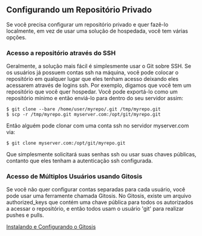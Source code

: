 ﻿## Configurando um Repositório Privado ##

Se você precisa configurar um repositório privado e quer fazê-lo localmente,
em vez de usar uma solução de hospedada, você tem várias opções.

### Acesso a repositório através do SSH ###

Geralmente, a solução mais fácil é simplesmente usar o Git sobre SSH. Se os
usuários já possuem contas ssh na máquina, você pode colocar o repositório em
qualquer lugar que eles tenham acesso deixando eles acessarem através de logins
ssh. Por exemplo, digamos que você tem um repositório que você quer hospedar.
Você pode exportá-lo como um repositório mínimo e então enviá-lo para dentro
do seu servidor assim:

	$ git clone --bare /home/user/myrepo/.git /tmp/myrepo.git
	$ scp -r /tmp/myrepo.git myserver.com:/opt/git/myrepo.git

Então alguém pode clonar com uma conta ssh no servidor myserver.com via:

	$ git clone myserver.com:/opt/git/myrepo.git

Que simplesmente solicitará suas senhas ssh ou usar suas chaves públicas,
contanto que eles tenham a autenticação ssh configurada.

### Acesso de Múltiplos Usuários usando Gitosis ###

Se você não quer configurar contas separadas para cada usuário, você pode usar
uma ferramente chamada Gitosis. No Gitosis, existe um arquivo authorized_keys
que contém uma chave pública para todos os autorizados a acessar o
repositório, e então todos usam o usuário 'git' para realizar pushes e pulls.

[Instalando e Configurando o Gitosis](http://www.urbanpuddle.com/articles/2008/07/11/installing-git-on-a-server-ubuntu-or-debian)